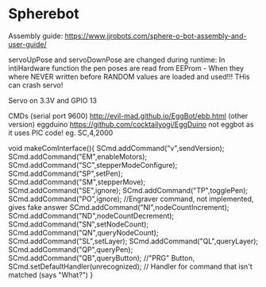 # Spherebot
Assembly guide:
https://www.jjrobots.com/sphere-o-bot-assembly-and-user-guide/

servoUpPose and servoDownPose are changed during runtime:
In intiHardware function the pen poses are read from EEProm - When they where NEVER written before RANDOM values are loaded and used!!! THis can crash servo!

Servo on 3.3V and GPIO 13

CMDs (serial port 9600)
http://evil-mad.github.io/EggBot/ebb.html (other version)
eggduino https://github.com/cocktailyogi/EggDuino
not eggbot as it uses PIC code!
eg.
SC,4,2000

void makeComInterface(){
	SCmd.addCommand("v",sendVersion);
	SCmd.addCommand("EM",enableMotors);
	SCmd.addCommand("SC",stepperModeConfigure);
	SCmd.addCommand("SP",setPen);
	SCmd.addCommand("SM",stepperMove);
	SCmd.addCommand("SE",ignore);
	SCmd.addCommand("TP",togglePen);
	SCmd.addCommand("PO",ignore);    //Engraver command, not implemented, gives fake answer
	SCmd.addCommand("NI",nodeCountIncrement);
	SCmd.addCommand("ND",nodeCountDecrement);
	SCmd.addCommand("SN",setNodeCount);
	SCmd.addCommand("QN",queryNodeCount);
	SCmd.addCommand("SL",setLayer);
	SCmd.addCommand("QL",queryLayer);
	SCmd.addCommand("QP",queryPen);
	SCmd.addCommand("QB",queryButton);  //"PRG" Button,
	SCmd.setDefaultHandler(unrecognized); // Handler for command that isn't matched (says "What?")
}